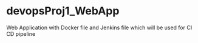 # devopsProj1_WebApp
Web Application with Docker file and Jenkins file which will be used for CI CD pipeline
